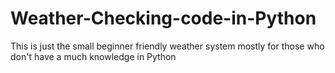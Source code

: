 # Weather-Checking-code-in-Python
This is just the small beginner friendly weather system mostly for those who don't have a much knowledge in Python
